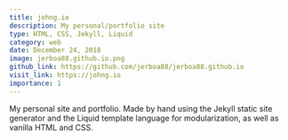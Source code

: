 ```yaml
---
title: johng.io
description: My personal/portfolio site
type: HTML, CSS, Jekyll, Liquid
category: web
date: December 24, 2018
image: jerboa88.github.io.png
github_link: https://github.com/jerboa88/jerboa88.github.io
visit_link: https://johng.io
importance: 1
---
```

My personal site and portfolio. Made by hand using the Jekyll static site generator and the Liquid template language for modularization, as well as vanilla HTML and CSS.
